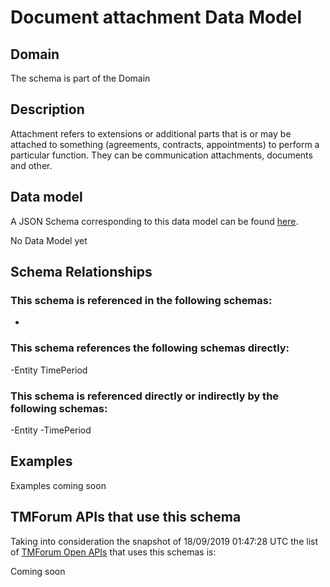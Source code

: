 # Document attachment Data Model

## Domain

The  schema is part of the  Domain

## Description

Attachment refers to extensions or additional parts that is or may be attached to something (agreements, contracts, appointments) to perform a particular function. They can be communication attachments, documents and other.

## Data model

A JSON Schema corresponding to this data model can be found
[here](https://github.com/tmforum-rand/schemas/blob/master/Common/DocumentAttachment.schema.json).

No Data Model yet

## Schema Relationships

### This schema is referenced in the following schemas:

-

### This schema references the following schemas directly:

-Entity
TimePeriod

### This schema is referenced directly or indirectly by the following schemas:

-Entity
-TimePeriod



## Examples

Examples coming soon

## TMForum APIs that use this schema

Taking into consideration the snapshot of 18/09/2019 01:47:28 UTC the list of [TMForum Open APIs](https://www.tmforum.org/open-apis/) that uses this schemas is:

Coming soon